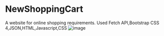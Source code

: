 # NewShoppingCart
A website for online shopping requirements. Used Fetch API,Bootstrap CSS 4,JSON,HTML,Javascript,CSS
![image](https://github.com/user-attachments/assets/3bc132ca-8c73-451a-8add-ff8aed3e72f8)
